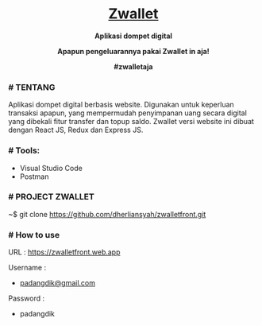 <h1 align="center">
  <a href="https://zwalletfront.web.app">Zwallet</a>
</h1>

<p align="center"><b>Aplikasi dompet digital</b></p>
<p align="center"><b>Apapun pengeluarannya pakai Zwallet in aja!</b></p>
<p align="center"><b>#zwalletaja</b></p>

### # TENTANG

Aplikasi dompet digital berbasis website. Digunakan untuk keperluan transaksi apapun, yang mempermudah penyimpanan uang secara digital yang dibekali fitur transfer dan topup saldo. Zwallet versi website ini dibuat dengan React JS, Redux dan Express JS.

### # Tools:

- Visual Studio Code
- Postman

### # PROJECT ZWALLET

~$ git clone https://github.com/dherliansyah/zwalletfront.git


### # How to use

URL :
https://zwalletfront.web.app

Username : 
- padangdik@gmail.com

Password :
- padangdik
